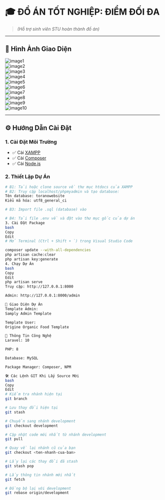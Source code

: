 # 🎓 ĐỒ ÁN TỐT NGHIỆP: ĐIỂM ĐỐI ĐA  
> *(Hỗ trợ sinh viên STU hoàn thành đồ án)*

---

## 📸 Hình Ảnh Giao Diện
![image1](https://github.com/user-attachments/assets/e8b5dc39-a09d-45d0-b18f-c45352a9ca4c)  
![image2](https://github.com/user-attachments/assets/9082851b-4e7d-4cc4-bde0-12a01c9f9332)  
![image3](https://github.com/user-attachments/assets/a8f61618-c626-4def-b258-cfc0fb85f972)  
![image4](https://github.com/user-attachments/assets/9f6b5059-f064-4ff0-93d8-c906c208c6f5)  
![image5](https://github.com/user-attachments/assets/b86ed214-8ffa-47ca-a18c-9075f3770c7b)  
![image6](https://github.com/user-attachments/assets/00c8de4f-3c64-4adf-85d6-89dd300dcaa8)  
![image7](https://github.com/user-attachments/assets/c486c464-5a61-4aba-9945-001cff9aec3a)  
![image8](https://github.com/user-attachments/assets/76db9809-7f4b-424c-9355-9e5a6c4bfeb9)  
![image9](https://github.com/user-attachments/assets/fb457d2b-87cf-4de0-bea6-0aa4deac88d0)  
![image10](https://github.com/user-attachments/assets/be0d43ff-8c43-4edf-8321-22e05e8b429a)  

---

## ⚙️ Hướng Dẫn Cài Đặt

### 1. Cài Đặt Môi Trường
- ✅ Cài [XAMPP](https://www.apachefriends.org/index.html)  
- ✅ Cài [Composer](https://hocwebchuan.com/tutorial/laravel/install_composer.php)  
- ✅ Cài [Node.js](https://nodejs.org/)  

### 2. Thiết Lập Dự Án
```bash
# B1: Tải hoặc clone source về thư mục htdocs của XAMPP
# B2: Truy cập localhost/phpmyadmin và tạo database:
Tên database: toranowebsite  
Kiểu mã hóa: utf8_general_ci  

# B3: Import file .sql (database) vào

# B4: Tải file .env về và đặt vào thư mục gốc của dự án
3. Cài Đặt Package
bash
Copy
Edit
# Mở Terminal (Ctrl + Shift + `) trong Visual Studio Code

composer update --with-all-dependencies
php artisan cache:clear
php artisan key:generate
4. Chạy Dự Án
bash
Copy
Edit
php artisan serve
Truy cập: http://127.0.0.1:8000

Admin: http://127.0.0.1:8000/admin

🎨 Giao Diện Dự Án
Template Admin:
Samply Admin Template

Template User:
Origine Organic Food Template

🧩 Thông Tin Công Nghệ
Laravel: 10

PHP: 8

Database: MySQL

Package Manager: Composer, NPM

🛠️ Các Lệnh GIT Khi Lấy Source Mới
bash
Copy
Edit
# Kiểm tra nhánh hiện tại
git branch

# Lưu thay đổi hiện tại
git stash

# Chuyển sang nhánh development
git checkout development

# Cập nhật code mới nhất từ nhánh development
git pull

# Quay về lại nhánh cũ của bạn
git checkout <ten-nhanh-cua-ban>

# Lấy lại các thay đổi đã stash
git stash pop

# Lấy thông tin nhánh mới nhất
git fetch

# Đồng bộ lại với development
git rebase origin/development